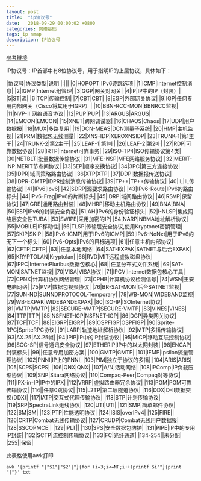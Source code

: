 ```yaml
---
layout: post
title:  "ip协议号"
date:   2018-09-29 00:00:02 +0800
categories: 网络基础
tags: ip nmap
description: IP协议号
---
```


[参考链接](https://blog.csdn.net/zhou1021jian/article/details/80337308)

IP协议号：IP首部中有8位协议号，用于指明IP的上层协议，具体如下：

|协议号|协议类型|说明
|:|||
|0|HOPOPT|IPv6逐跳选项|
|1|ICMP|Internet控制消息|
|2|IGMP|Internet组管理|
|3|GGP|网关对网关|
|4|IP|IP中的IP（封装）|
|5|ST|流|
|6|TCP|传输控制|
|7|CBT|CBT|
|8|EGP|外部网关协议|
|9|IGP|任何专用内部网关（Cisco将其用于IGRP）|
|10|BBN-RCC-MON|BBNRCC监视|
|11|NVP-II|网络语音协议|
|12|PUP|PUP|
|13|ARGUS|ARGUS|
|14|EMCON|EMCON|
|15|XNET|跨网调试器|
|16|CHAOS|Chaos|
|17|UDP|用户数据报|
|18|MUX|多路复用|
|19|DCN-MEAS|DCN测量子系统|
|20|HMP|主机监视|
|21|PRM|数据包无线测量|
|22|XNS-IDP|XEROXNSIDP|
|23|TRUNK-1|第1主干|
|24|TRUNK-2|第2主干|
|25|LEAF-1|第1叶|
|26|LEAF-2|第2叶|
|27|RDP|可靠数据协议|
|28|IRTP|Internet可靠事务|
|29|ISO-TP4|ISO传输协议第4类|
|30|NETBLT|批量数据传输协议|
|31|MFE-NSP|MFE网络服务协议|
|32|MERIT-INP|MERIT节点间协议|
|33|SEP|顺序交换协议|
|34|3PC|第三方连接协议|
|35|IDPR|域间策略路由协议|
|36|XTP|XTP|
|37|DDP|数据报传送协议|
|38|IDPR-CMTP|IDPR控制消息传输协议|
|39|TP++|TP++传输协议|
|40|IL|IL传输协议|
|41|IPv6|Ipv6|
|42|SDRP|源要求路由协议|
|43|IPv6-Route|IPv6的路由标头|
|44|IPv6-Frag|IPv6的片断标头|
|45|IDRP|域间路由协议|
|46|RSVP|保留协议|
|47|GRE|通用路由封装|
|48|MHRP|移动主机路由协议|
|49|BNA|BNA|
|50|ESP|IPv6的封装安全负载|
|51|AH|IPv6的身份验证标头|
|52|I-NLSP|集成网络层安全性TUBA|
|53|SWIPE|采用加密的IP|
|54|NARP|NBMA地址解析协议|
|55|MOBILE|IP移动性|
|56|TLSP|传输层安全协议,使用Kryptonet密钥管理|
|57|SKIP|SKIP|
|58|IPv6-ICMP|用于IPv6的ICMP|
|59|IPv6-NoNxt|用于IPv6的无下一个标头|
|60|IPv6-Opts|IPv6的目标选项|
|61||任意主机内部协议|
|62|CFTP|CFTP|
|63||任意本地网络|
|64|SAT-EXPAK|SATNET与后台EXPAK|
|65|KRYPTOLAN|Kryptolan|
|66|RVD|MIT远程虚拟磁盘协议|
|67|IPPC|InternetPluribus数据包核心|
|68||任意分布式文件系统|
|69|SAT-MON|SATNET监视|
|70|VISA|VISA协议|
|71|IPCV|Internet数据包核心工具|
|72|CPNX|计算机协议网络管理|
|73|CPHB|计算机协议检测信号|
|74|WSN|王安电脑网络|
|75|PVP|数据包视频协议|
|76|BR-SAT-MON|后台SATNET监视|
|77|SUN-ND|SUNNDPROTOCOL-Temporary|
|78|WB-MON|WIDEBAND监视|
|79|WB-EXPAK|WIDEBANDEXPAK|
|80|ISO-IP|ISOInternet协议|
|81|VMTP|VMTP|
|82|SECURE-VMTP|SECURE-VMTP|
|83|VINES|VINES|
|84|TTP|TTP|
|85|NSFNET-IGP|NSFNET-IGP|
|86|DGP|异类网关协议|
|87|TCF|TCF|
|88|EIGRP|EIGRP|
|89|OSPFIGP|OSPFIGP|
|90|Sprite-RPC|SpriteRPC协议|
|91|LARP|轨迹地址解析协议|
|92|MTP|多播传输协议|
|93|AX.25|AX.25帧|
|94|IPIP|IP中的IP封装协议|
|95|MICP|移动互联控制协议|
|96|SCC-SP|信号通讯安全协议|
|97|ETHERIP|IP中的以太网封装|
|98|ENCAP|封装标头|
|99||任意专用加密方案|
|100|GMTP|GMTP|
|101|IFMP|Ipsilon流量管理协议|
|102|PNNI|IP上的PNNI|
|103|PIM|独立于协议的多播|
|104|ARIS|ARIS|
|105|SCPS|SCPS|
|106|QNX|QNX|
|107|A/N|活动网络|
|108|IPComp|IP负载压缩协议|
|109|SNP|Sitara网络协议|
|110|Compaq-Peer|Compaq对等协议|
|111|IPX-in-IP|IP中的IPX|
|112|VRRP|虚拟路由器冗余协议|
|113|PGM|PGM可靠传输协议|
|114||任意0跳协议|
|115|L2TP|第二层隧道协议|
|116|DDX|D-II数据交换(DDX)|
|117|IATP|交互式代理传输协议|
|118|STP|计划传输协议|
|119|SRP|SpectraLink无线协议|
|120|UTI|UTI|
|121|SMP|简单邮件协议|
|122|SM|SM|
|123|PTP|性能透明协议|
|124|ISIS|overIPv4|
|125|FIRE||
|126|CRTP|Combat无线传输协议|
|127|CRUDP|Combat无线用户数据报|
|128|SSCOPMCE||
|129|IPLT||
|130|SPS|安全数据包防护|
|131|PIPE|IP中的专用IP封装|
|132|SCTP|流控制传输协议|
|133|FC|光纤通道|
|134-254||未分配|
|255||保留|

此表格使用awk打印

	awk '{printf "|"$1"|"$2"|"}{for (i=3;i<=NF;i++)printf $i""}{print "|"}' txt
